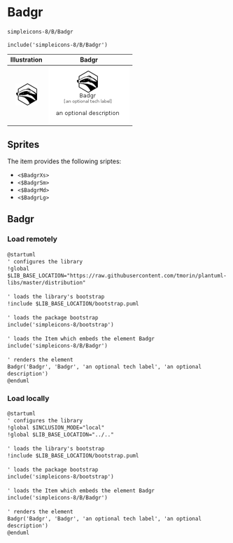 # Badgr


```text
simpleicons-8/B/Badgr
```

```text
include('simpleicons-8/B/Badgr')
```



| Illustration | Badgr |
| :---: | :---: |
| ![illustration for Illustration](../../simpleicons-8/B/Badgr.png) | ![illustration for Badgr](../../simpleicons-8/B/Badgr.Local.png) |



## Sprites
The item provides the following sriptes:

- `<$BadgrXs>`
- `<$BadgrSm>`
- `<$BadgrMd>`
- `<$BadgrLg>`





## Badgr

### Load remotely
```plantuml
@startuml
' configures the library
!global $LIB_BASE_LOCATION="https://raw.githubusercontent.com/tmorin/plantuml-libs/master/distribution"

' loads the library's bootstrap
!include $LIB_BASE_LOCATION/bootstrap.puml

' loads the package bootstrap
include('simpleicons-8/bootstrap')

' loads the Item which embeds the element Badgr
include('simpleicons-8/B/Badgr')

' renders the element
Badgr('Badgr', 'Badgr', 'an optional tech label', 'an optional description')
@enduml
```

### Load locally
```plantuml
@startuml
' configures the library
!global $INCLUSION_MODE="local"
!global $LIB_BASE_LOCATION="../.."

' loads the library's bootstrap
!include $LIB_BASE_LOCATION/bootstrap.puml

' loads the package bootstrap
include('simpleicons-8/bootstrap')

' loads the Item which embeds the element Badgr
include('simpleicons-8/B/Badgr')

' renders the element
Badgr('Badgr', 'Badgr', 'an optional tech label', 'an optional description')
@enduml
```

